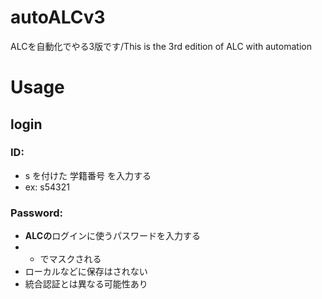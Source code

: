 # autoALCv3
ALCを自動化でやる3版です/This is the 3rd edition of ALC with automation

# Usage
## login
### ID:
- s を付けた 学籍番号 を入力する
- ex: s54321
### Password:
- **ALCの**ログインに使うパスワードを入力する
- * でマスクされる
- ローカルなどに保存はされない
- 統合認証とは異なる可能性あり
